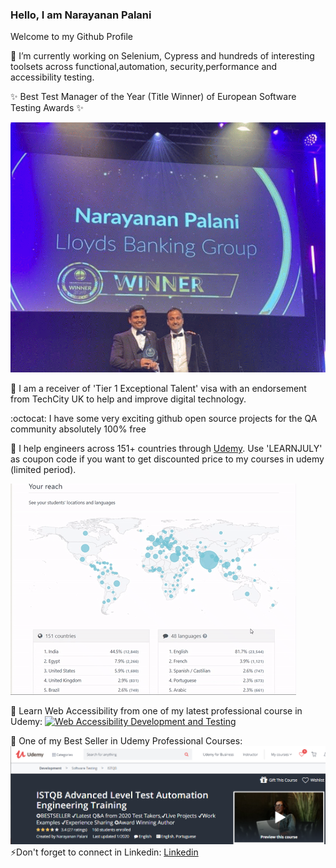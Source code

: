 ### Hello, I am Narayanan Palani


Welcome to my Github Profile 

🔭 I’m currently working on Selenium, Cypress and hundreds of interesting toolsets across functional,automation, security,performance and accessibility testing.

:sparkles: Best Test Manager of the Year (Title Winner) of European Software Testing Awards :sparkles:

[![European Software Testing Awards](https://github.com/narayananpalani/narayananpalani/blob/master/images/european_testing_awards_mini.gif?raw=true)](https://www.udemy.com/user/narayanan-palani/)



 🌱 I am a receiver of 'Tier 1 Exceptional Talent' visa with an endorsement from TechCity UK to help and improve digital technology.

:octocat: I have some very exciting github open source projects for the QA community absolutely 100% free
 
:rocket: I help engineers across 151+ countries through [Udemy](https://www.udemy.com/user/narayanan-palani/). Use 'LEARNJULY' as coupon code if you want to get discounted price to my courses in udemy (limited period).

[![video showing international reach of udemy courses](https://github.com/narayananpalani/narayananpalani/blob/master/images/globalreach.gif?raw=true)](https://www.udemy.com/user/narayanan-palani/)

:tada: Learn Web Accessibility from one of my latest professional course in Udemy:
[![Web Accessibility Development and Testing](https://github.com/narayananpalani/narayananpalani/blob/master/images/WebAccessibilityDevelopmentAndTestingUdemy.png?raw=true)](https://www.udemy.com/course/web_accessibility/?couponCode=LEARNAUGUST)

:tada: One of my Best Seller in Udemy Professional Courses:
[![ISTQB Advanced Test Automation Engineering Training](https://github.com/narayananpalani/narayananpalani/blob/master/images/ISTQBAdvancedTestAutomationEngineering.png?raw=true)](https://www.udemy.com/course/istqb-advanced/?couponCode=LEARNJULY)
⚡Don't forget to connect in Linkedin:
[Linkedin ](https://www.linkedin.com/in/narayananpalani/)

<!--
**narayananpalani/narayananpalani** is a ✨ _special_ ✨ repository because its `README.md` (this file) appears on your GitHub profile.

Here are some ideas to get you started:

- 🔭 I’m currently working on ...
- 🌱 I’m currently learning ...
- 👯 I’m looking to collaborate on ...
- 🤔 I’m looking for help with ...
- 💬 Ask me about ...
- 📫 How to reach me: ...
- 😄 Pronouns: ...
- ⚡ Fun fact: ...
-->
